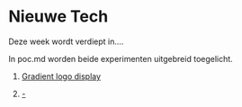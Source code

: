 Nieuwe Tech 
===========

Deze week wordt verdiept in....

In poc.md worden beide experimenten uitgebreid toegelicht.

1. [Gradient logo display](https://github.com/BillyJean1/Zoe-Kroontje-Gillette/tree/master/Week4/poc/FirebaseSocialMediaLogins)  

2. [-](https://github.com/BillyJean1/Zoe-Kroontje-Gillette/tree/master/Week4/poc/QRScanner)  
